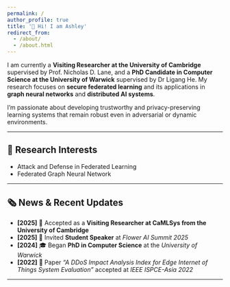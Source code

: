 ```yaml
---
permalink: /
author_profile: true
title: '👋 Hi! I am Ashley'
redirect_from: 
  - /about/
  - /about.html
---
```

I am currently a **Visiting Researcher at the University of Cambridge** supervised by Prof. Nicholas D. Lane, and a **PhD Candidate in Computer Science at the University of Warwick** supervised by Dr Ligang He.
My research focuses on **secure federated learning** and its applications in **graph neural networks** and **distributed AI systems**.

I’m passionate about developing trustworthy and privacy-preserving learning systems that remain robust even in adversarial or dynamic environments.

---

## 🔬 Research Interests

- Attack and Defense in Federated Learning
- Federated Graph Neural Network

---

## 🗞️ News & Recent Updates

- **[2025]** 🎉 Accepted as a **Visiting Researcher at CaMLSys from the University of Cambridge**
- **[2025]** 🎤 Invited **Student Speaker** at *Flower AI Summit 2025*
- **[2024]** 🎓 Began **PhD in Computer Science** at the *University of Warwick*
- **[2022]** 📄 Paper *“A DDoS Impact Analysis Index for Edge Internet of Things System Evaluation”* accepted at *IEEE ISPCE-Asia 2022*

---

